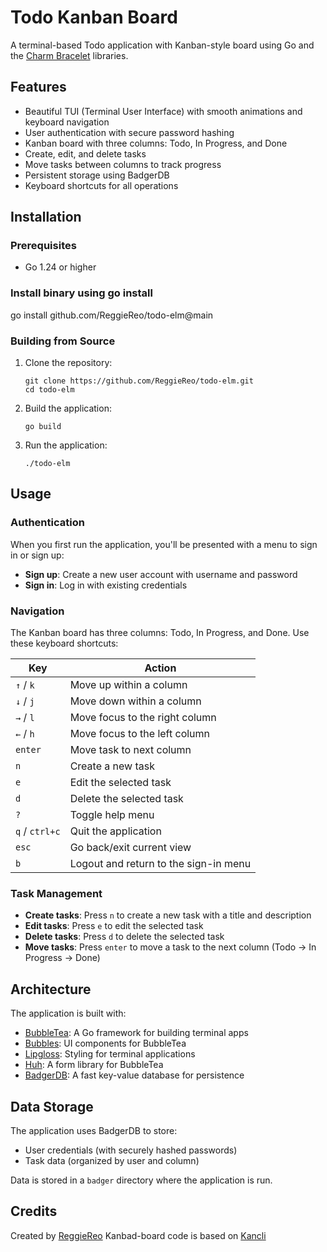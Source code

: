 # Todo Kanban Board

A terminal-based Todo application with Kanban-style board using Go and the [Charm Bracelet](https://github.com/charmbracelet) libraries.

## Features

- Beautiful TUI (Terminal User Interface) with smooth animations and keyboard navigation
- User authentication with secure password hashing
- Kanban board with three columns: Todo, In Progress, and Done
- Create, edit, and delete tasks
- Move tasks between columns to track progress
- Persistent storage using BadgerDB
- Keyboard shortcuts for all operations

## Installation

### Prerequisites

- Go 1.24 or higher
### Install binary using go install
go install github.com/ReggieReo/todo-elm@main

### Building from Source

1. Clone the repository:

   ```
   git clone https://github.com/ReggieReo/todo-elm.git
   cd todo-elm
   ```

2. Build the application:

   ```
   go build
   ```

3. Run the application:
   ```
   ./todo-elm
   ```

## Usage

### Authentication

When you first run the application, you'll be presented with a menu to sign in or sign up:

- **Sign up**: Create a new user account with username and password
- **Sign in**: Log in with existing credentials

### Navigation

The Kanban board has three columns: Todo, In Progress, and Done. Use these keyboard shortcuts:

| Key            | Action                                |
| -------------- | ------------------------------------- |
| `↑` / `k`      | Move up within a column               |
| `↓` / `j`      | Move down within a column             |
| `→` / `l`      | Move focus to the right column        |
| `←` / `h`      | Move focus to the left column         |
| `enter`        | Move task to next column              |
| `n`            | Create a new task                     |
| `e`            | Edit the selected task                |
| `d`            | Delete the selected task              |
| `?`            | Toggle help menu                      |
| `q` / `ctrl+c` | Quit the application                  |
| `esc`          | Go back/exit current view             |
| `b`            | Logout and return to the sign-in menu |

### Task Management

- **Create tasks**: Press `n` to create a new task with a title and description
- **Edit tasks**: Press `e` to edit the selected task
- **Delete tasks**: Press `d` to delete the selected task
- **Move tasks**: Press `enter` to move a task to the next column (Todo → In Progress → Done)

## Architecture

The application is built with:

- [BubbleTea](https://github.com/charmbracelet/bubbletea): A Go framework for building terminal apps
- [Bubbles](https://github.com/charmbracelet/bubbles): UI components for BubbleTea
- [Lipgloss](https://github.com/charmbracelet/lipgloss): Styling for terminal applications
- [Huh](https://github.com/charmbracelet/huh): A form library for BubbleTea
- [BadgerDB](https://github.com/dgraph-io/badger): A fast key-value database for persistence

## Data Storage

The application uses BadgerDB to store:

- User credentials (with securely hashed passwords)
- Task data (organized by user and column)

Data is stored in a `badger` directory where the application is run.


## Credits

Created by [ReggieReo](https://github.com/ReggieReo)
Kanbad-board code is based on [Kancli](https://github.com/charmbracelet/kancli/tree/main)
